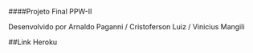 ####Projeto Final PPW-II

Desenvolvido por Arnaldo Paganni / Cristoferson Luiz / Vinicius Mangili

##Link Heroku
